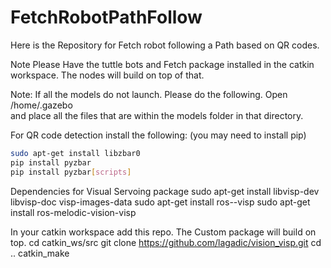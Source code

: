 # FetchRobotPathFollow
Here is the Repository for Fetch robot following a Path based on QR codes.

Note Please Have the tuttle bots and Fetch package installed in the catkin workspace. The nodes will build on top of that.

Note: If all the models do not launch. Please do the following. 
 Open /home/.gazebo   
 and place all the files that are within the models folder in that directory. 

For QR code detection install the following: (you may need to install pip)

```bash
sudo apt-get install libzbar0
pip install pyzbar
pip install pyzbar[scripts]

```



Dependencies for Visual Servoing package
sudo apt-get install libvisp-dev libvisp-doc visp-images-data
sudo apt-get install ros-<distro>-visp
sudo apt-get install ros-melodic-vision-visp

In your catkin workspace add this repo. The Custom package will build on top.
cd catkin_ws/src
git clone https://github.com/lagadic/vision_visp.git
cd ..
catkin_make
 
